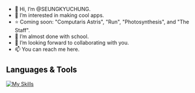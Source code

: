 - 👋 Hi, I’m @SEUNGKYUCHUNG.
- 👀 I’m interested in making cool apps.
- ⭐ Coming soon: "Computaris Astris", "Run", "Photosynthesis", and "The Staff". 
- 🌱 I’m almost done with school. 
- 💞️ I’m looking forward to collaborating with you. 
- 📫 You can reach me here.
## <span style="color: black;" onmouseover="this.style.color='blue'" onmouseout="this.style.color='black'">Languages & Tools</span>

[![My Skills](https://skillicons.dev/icons?i=cpp,cs,python,java,azuresqledge,mysql,sqlite,docker,mongodb,dotnet,visualstudio,vscode,pycharm)](https://skillicons.dev)

